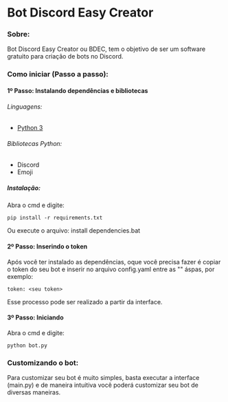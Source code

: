 # Bot Discord Easy Creator

### Sobre:
Bot Discord Easy Creator ou BDEC, tem o objetivo de ser um software gratuito para criação de bots no Discord.

### Como iniciar (Passo a passo):
#### 1º Passo: Instalando dependências e bibliotecas

###### Linguagens:
* [Python 3](https://www.python.org/downloads/)
###### Bibliotecas Python:
* Discord
* Emoji

##### Instalação:
Abra o cmd e digite:
```
pip install -r requirements.txt
```
Ou execute o arquivo: install dependencies.bat

#### 2º Passo: Inserindo o token
Após você ter instalado as dependências, oque você precisa fazer é copiar o token do seu bot e inserir no arquivo config.yaml entre as "" áspas, por exemplo:
```
token: <seu token>
```
Esse processo pode ser realizado a partir da interface.
#### 3º Passo: Iniciando
Abra o cmd e digite:
```
python bot.py
```
### Customizando o bot:
Para customizar seu bot é muito simples, basta executar a interface (main.py)
e de maneira intuitiva você poderá customizar seu bot de diversas maneiras.
